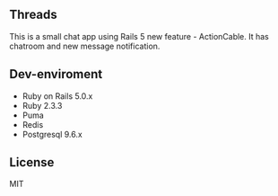 ## Threads

This is a small chat app using Rails 5 new feature - ActionCable. It has chatroom and new message notification.

## Dev-enviroment

* Ruby on Rails 5.0.x
* Ruby 2.3.3
* Puma
* Redis
* Postgresql 9.6.x

## License

MIT
